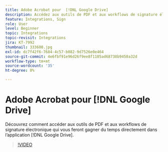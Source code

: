 ```yaml
---
title: Adobe Acrobat pour  [!DNL Google Drive]
description: Accédez aux outils de PDF et aux workflows de signature électronique qui vous feront gagner du temps directement dans l'application  [!DNL Google Drive]
feature: Integrations, Sign
role: User
level: Beginner
topic: Integrations
topic-revisit: Integrations
jira: KT-7992
thumbnail: 333600.jpg
exl-id: dc7f42f6-7684-4c57-b082-9d7526e0e464
source-git-commit: 4e6fbf91e96d26f9ee8f1105ad68738b9450a32d
workflow-type: tm+mt
source-wordcount: '35'
ht-degree: 0%

---
```


# Adobe Acrobat pour [!DNL Google Drive]

Découvrez comment accéder aux outils de PDF et aux workflows de signature électronique qui vous feront gagner du temps directement dans l’application [!DNL Google Drive].

>[!VIDEO](https://video.tv.adobe.com/v/333600?quality=12&learn=on&hidetitle=true)
